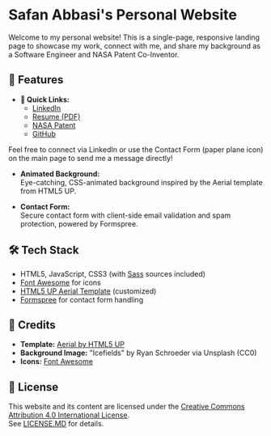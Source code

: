 # Safan Abbasi's Personal Website

Welcome to my personal website! This is a single-page, responsive landing page to showcase my work, connect with me, and share my background as a Software Engineer and NASA Patent Co-Inventor.

## 🚀 Features


- **🔗 Quick Links:**
  - [LinkedIn](https://linkedin.com/in/safanabbasi)  
  - [Resume (PDF)](docs/Resume.pdf)   
  - [NASA Patent](https://patents.google.com/patent/US12174259B1/en?oq=12174259)  
  - [GitHub](https://github.com/SafanAbbasi)

Feel free to connect via LinkedIn or use the Contact Form (paper plane icon) on the main page to send me a message directly!

- **Animated Background:**  
  Eye-catching, CSS-animated background inspired by the Aerial template from HTML5 UP.

- **Contact Form:**  
  Secure contact form with client-side email validation and spam protection, powered by Formspree.

## 🛠️ Tech Stack

- HTML5, JavaScript, CSS3 (with [Sass](https://sass-lang.com/) sources included)
- [Font Awesome](https://fontawesome.com/) for icons
- [HTML5 UP Aerial Template](https://html5up.net/aerial) (customized)
- [Formspree](https://formspree.io/) for contact form handling

## 📄 Credits

- **Template:** [Aerial by HTML5 UP](https://html5up.net/aerial)
- **Background Image:** "Icefields" by Ryan Schroeder via Unsplash (CC0)
- **Icons:** [Font Awesome](https://fontawesome.com/)

## 📜 License

This website and its content are licensed under the [Creative Commons Attribution 4.0 International License](https://creativecommons.org/licenses/by/4.0/).  
See [LICENSE.MD](LICENSE.MD) for details.
